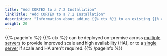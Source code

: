 ```yaml
---
title: "Add CORTEX to a 7.2 Installation"
linkTitle: "Add CORTEX to a 7.2 Installation"
description: "Information about adding {{% ctx %}} to an existing {{% ctx %}} 7.2 platform."
weight: 20
---
```


{{% pageinfo %}}
{{% ctx %}} can be deployed on-premise across [multiple servers](multiple-server-with-ha) to provide improved scale and high availability (HA), or to a [single server](single-server-without-ha) if scale and HA aren't required.
{{% /pageinfo %}}
